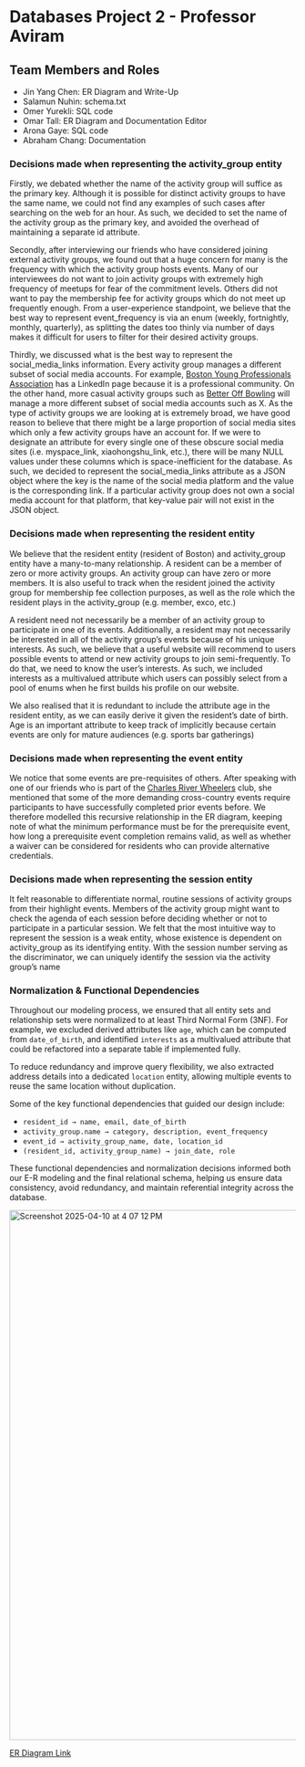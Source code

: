 # Databases Project 2 - Professor Aviram

## Team Members and Roles

- Jin Yang Chen: ER Diagram and Write-Up
- Salamun Nuhin: schema.txt
- Omer Yurekli: SQL code
- Omar Tall: ER Diagram and Documentation Editor
- Arona Gaye: SQL code
- Abraham Chang: Documentation

### Decisions made when representing the activity_group entity

Firstly, we debated whether the name of the activity group will suffice as the primary key. Although it is possible for distinct activity groups to have the same name, we could not find any examples of such cases after searching on the web for an hour. As such, we decided to set the name of the activity group as the primary key, and avoided the overhead of maintaining a separate id attribute.

Secondly, after interviewing our friends who have considered joining external activity groups, we found out that a huge concern for many is the frequency with which the activity group hosts events. Many of our interviewees do not want to join activity groups with extremely high frequency of meetups for fear of the commitment levels. Others did not want to pay the membership fee for activity groups which do not meet up frequently enough. From a user-experience standpoint, we believe that the best way to represent event_frequency is via an enum (weekly, fortnightly, monthly, quarterly), as splitting the dates too thinly via number of days makes it difficult for users to filter for their desired activity groups.

Thirdly, we discussed what is the best way to represent the social_media_links
information. Every activity group manages a different subset of social media accounts. For example, [Boston Young Professionals Association](https://bostonypa.com/) has a LinkedIn page because it is a professional community. On the other hand, more casual activity groups such as [Better Off Bowling](https://www.betteroffbowling.com/boston) will manage a more different subset of social media accounts such as X. As the type of activity groups we are looking at is extremely broad, we have good reason to believe that there might be a large proportion of social media sites which only a few activity groups have an account for. If we were to designate an attribute for every single one of these obscure social media sites (i.e. myspace_link, xiaohongshu_link, etc.), there will be many NULL values under these columns which is space-inefficient for the database. As such, we decided to represent the social_media_links attribute as a JSON object where the key is the name of the social media platform and the value is the corresponding link. If a particular activity group does not own a social media account for that platform, that key-value pair will not exist in the JSON object.

### Decisions made when representing the resident entity

We believe that the resident entity (resident of Boston) and activity_group entity have a many-to-many relationship. A resident can be a member of zero or more activity groups. An activity group can have zero or more members. It is also useful to track when the resident joined the activity group for membership fee collection purposes, as well as the role which the resident plays in the activity_group (e.g. member, exco, etc.)

A resident need not necessarily be a member of an activity group to participate in one of its events. Additionally, a resident may not necessarily be interested in all of the activity group’s events because of his unique interests. As such, we believe that a useful website will recommend to users possible events to attend or new activity groups to join semi-frequently. To do that, we need to know the user’s interests. As such, we included interests as a multivalued attribute which users can possibly select from a pool of enums when he first builds his profile on our website.

We also realised that it is redundant to include the attribute age in the resident entity, as we can easily derive it given the resident’s date of birth. Age is an important attribute to keep track of implicitly because certain events are only for mature audiences (e.g. sports bar gatherings)

### Decisions made when representing the event entity

We notice that some events are pre-requisites of others. After speaking with one of our friends who is part of the [Charles River Wheelers](https://crw.org/) club, she mentioned that some of the more demanding cross-country events require participants to have successfully completed prior events before. We therefore modelled this recursive relationship in the ER diagram, keeping note of what the minimum performance must be for the prerequisite event, how long a prerequisite event completion remains valid, as well as whether a waiver can be considered for residents who can provide alternative credentials.

### Decisions made when representing the session entity

It felt reasonable to differentiate normal, routine sessions of activity groups from their highlight events. Members of the activity group might want to check the agenda of each session before deciding whether or not to participate in a particular session. We felt that the most intuitive way to represent the session is a weak entity, whose existence is dependent on activity_group as its identifying entity. With the session number serving as the discriminator, we can uniquely identify the session via the activity group’s name


### Normalization & Functional Dependencies

Throughout our modeling process, we ensured that all entity sets and relationship sets were normalized to at least Third Normal Form (3NF). For example, we excluded derived attributes like `age`, which can be computed from `date_of_birth`, and identified `interests` as a multivalued attribute that could be refactored into a separate table if implemented fully. 

To reduce redundancy and improve query flexibility, we also extracted address details into a dedicated `location` entity, allowing multiple events to reuse the same location without duplication. 

Some of the key functional dependencies that guided our design include:
- `resident_id → name, email, date_of_birth`
- `activity_group.name → category, description, event_frequency`
- `event_id → activity_group_name, date, location_id`
- `(resident_id, activity_group_name) → join_date, role`

These functional dependencies and normalization decisions informed both our E-R modeling and the final relational schema, helping us ensure data consistency, avoid redundancy, and maintain referential integrity across the database.

<img width="929" alt="Screenshot 2025-04-10 at 4 07 12 PM" src="https://github.com/user-attachments/assets/a89ee36e-1e66-4ceb-a236-549211ca6fb8" />

[ER Diagram Link](https://drive.google.com/file/d/1QLbSjFEI5fYJH3wG2fbt35MT0Bw4TNWx/view?usp=sharing)



